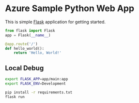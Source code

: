 # Azure Sample Python Web App

This is simple [Flask](https://flask.palletsprojects.com/en/1.1.x/) application for getting started.

```python
from flask import Flask
app = Flask(__name__)

@app.route('/')
def hello_world():
    return 'Hello, World!'
```

## Local Debug

```bash
export FLASK_APP=app/main:app
export FLASK_ENV=Development

pip install -r requirements.txt
flask run
```